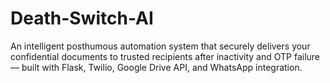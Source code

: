 # Death-Switch-AI
An intelligent posthumous automation system that securely delivers your confidential documents to trusted recipients after inactivity and OTP failure — built with Flask, Twilio, Google Drive API, and WhatsApp integration.

